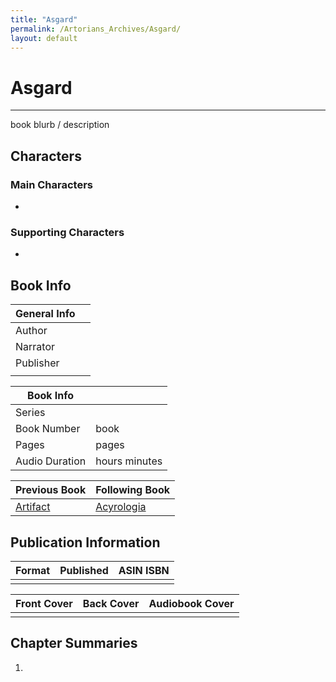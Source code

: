 ```yaml
---
title: "Asgard"
permalink: /Artorians_Archives/Asgard/
layout: default
---
```

# Asgard
---
book blurb / description

## Characters

### Main Characters
-   

### Supporting Characters
-  

## Book Info

| General Info |  |
|---|---|
| Author|  |
| Narrator|  |
| Publisher | |
| |  |

| Book Info |  |
|---|---|
| Series |  |
| Book Number | book  |
| Pages |  pages |
| Audio Duration|  hours  minutes |

| Previous Book                         | Following Book |
| ------------------------------------- | -------------- |
| [Artifact](Artifact.md) | [Acyrologia](Acyrologia.md)               |

## Publication Information

| Format | Published | ASIN ISBN |
|---|---|---|
|  |  |  |

| Front Cover | Back Cover | Audiobook Cover |
|---|---|---|
| | |

## Chapter Summaries
1. 